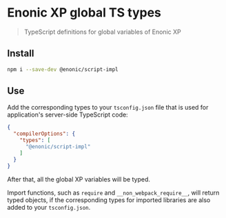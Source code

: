 # Enonic XP global TS types

> TypeScript definitions for global variables of Enonic XP

## Install

```bash
npm i --save-dev @enonic/script-impl
```

## Use

Add the corresponding types to your `tsconfig.json` file that is used for application's server-side TypeScript code:

```json
{
  "compilerOptions": {
    "types": [
      "@enonic/script-impl"
    ]
  }
}
```

After that, all the global XP variables will be typed.

Import functions, such as `require` and `__non_webpack_require__`, will return typed objects, if the corresponding types for imported
libraries are also added to your `tsconfig.json`. 
